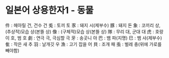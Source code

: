 # 일본어 상용한자1 - 동물
件 : 헤아릴 건, 건수 건
兎 : 토끼 토
豕 : 돼지 시(제부수)
豚 : 돼지 돈
象 : 코끼리 상, (추상적)모습 상(본뜰 상)
像 : (구체적)모습 상(본뜰 상)
隊 : 무리 대, 군대 대
虎 : 호랑이 호, 범 호
劇 : 연극 극, 극심할 극
牙 : 송곳니 아
巴 : 뱀 파(지명)
巳 : 뱀 사(제부수)
隹 : 작은 새 추
羽 : 날개깃 우
漁 : 고기 잡을 어
貝 : 조개 패
䖝 : 벌레 충(위에 가로를 빼야함)
